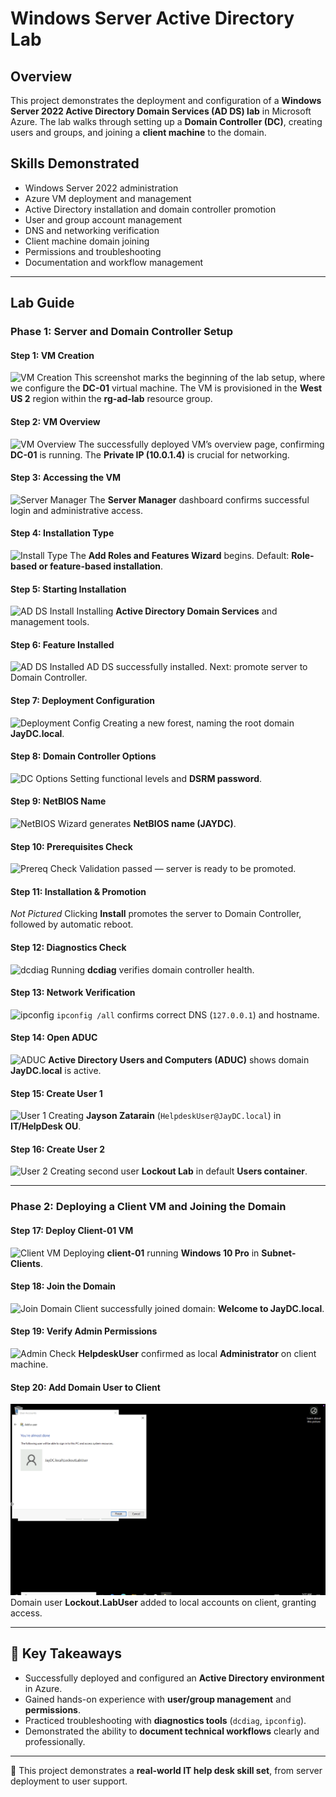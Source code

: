 # Windows Server Active Directory Lab

## Overview
This project demonstrates the deployment and configuration of a **Windows Server 2022 Active Directory Domain Services (AD DS) lab** in Microsoft Azure.
The lab walks through setting up a **Domain Controller (DC)**, creating users and groups, and joining a **client machine** to the domain.

## Skills Demonstrated
- Windows Server 2022 administration
- Azure VM deployment and management
- Active Directory installation and domain controller promotion
- User and group account management
- DNS and networking verification
- Client machine domain joining
- Permissions and troubleshooting
- Documentation and workflow management

---

## Lab Guide

### **Phase 1: Server and Domain Controller Setup**

#### Step 1: VM Creation
![VM Creation](screenshots/vm_creation.jpg)
This screenshot marks the beginning of the lab setup, where we configure the **DC-01** virtual machine. The VM is provisioned in the **West US 2** region within the **rg-ad-lab** resource group.

#### Step 2: VM Overview
![VM Overview](screenshots/vm_overview.jpg)
The successfully deployed VM’s overview page, confirming **DC-01** is running. The **Private IP (10.0.1.4)** is crucial for networking.

#### Step 3: Accessing the VM
![Server Manager](screenshots/accessing_vm.jpg)
The **Server Manager** dashboard confirms successful login and administrative access.

#### Step 4: Installation Type
![Install Type](screenshots/installation_type.jpg)
The **Add Roles and Features Wizard** begins. Default: **Role-based or feature-based installation**.

#### Step 5: Starting Installation
![AD DS Install](screenshots/starting_installation.jpg)
Installing **Active Directory Domain Services** and management tools.

#### Step 6: Feature Installed
![AD DS Installed](screenshots/feature_installed.jpg)
AD DS successfully installed. Next: promote server to Domain Controller.

#### Step 7: Deployment Configuration
![Deployment Config](screenshots/deployment_configuration.jpg)
Creating a new forest, naming the root domain **JayDC.local**.

#### Step 8: Domain Controller Options
![DC Options](screenshots/domain_controller_options.jpg)
Setting functional levels and **DSRM password**.

#### Step 9: NetBIOS Name
![NetBIOS](screenshots/netbios_names.jpg)
Wizard generates **NetBIOS name (JAYDC)**.

#### Step 10: Prerequisites Check
![Prereq Check](screenshots/prereq_check.jpg)
Validation passed — server is ready to be promoted.

#### Step 11: Installation & Promotion
*Not Pictured*
Clicking **Install** promotes the server to Domain Controller, followed by automatic reboot.

#### Step 12: Diagnostics Check
![dcdiag](screenshots/dcdiag.jpg)
Running **dcdiag** verifies domain controller health.

#### Step 13: Network Verification
![ipconfig](screenshots/network_verification.jpg)
`ipconfig /all` confirms correct DNS (`127.0.0.1`) and hostname.

#### Step 14: Open ADUC
![ADUC](screenshots/open_aduc.jpg)
**Active Directory Users and Computers (ADUC)** shows domain **JayDC.local** is active.

#### Step 15: Create User 1
![User 1](screenshots/create_user1.jpg)
Creating **Jayson Zatarain** (`HelpdeskUser@JayDC.local`) in **IT/HelpDesk OU**.

#### Step 16: Create User 2
![User 2](screenshots/create_user2.jpg)
Creating second user **Lockout Lab** in default **Users container**.

---

### **Phase 2: Deploying a Client VM and Joining the Domain**

#### Step 17: Deploy Client-01 VM
![Client VM](screenshots/client_vm_deploy.jpg)
Deploying **client-01** running **Windows 10 Pro** in **Subnet-Clients**.

#### Step 18: Join the Domain
![Join Domain](screenshots/join_domain.jpg)
Client successfully joined domain: **Welcome to JayDC.local**.

#### Step 19: Verify Admin Permissions
![Admin Check](screenshots/verify_admin_permissions.jpg)
**HelpdeskUser** confirmed as local **Administrator** on client machine.

#### Step 20: Add Domain User to Client
![Add User](screenshots/add_domain_user.png)
Domain user **Lockout.LabUser** added to local accounts on client, granting access.

---

## 📖 Key Takeaways
- Successfully deployed and configured an **Active Directory environment** in Azure.
- Gained hands-on experience with **user/group management** and **permissions**.
- Practiced troubleshooting with **diagnostics tools** (`dcdiag`, `ipconfig`).
- Demonstrated the ability to **document technical workflows** clearly and professionally.

---

🔹 This project demonstrates a **real-world IT help desk skill set**, from server deployment to user support.
